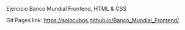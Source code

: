 Ejercicio Banco Mundial Frontend, HTML & CSS

Git Pages link: https://solocubos.github.io/Banco_Mundial_Frontend/